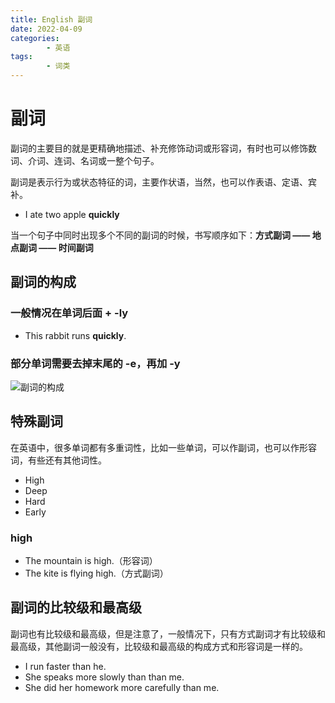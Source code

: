 ```yaml
---
title: English 副词
date: 2022-04-09
categories:
        - 英语
tags:
        - 词类
---
```


# 副词

副词的主要目的就是更精确地描述、补充修饰动词或形容词，有时也可以修饰数词、介词、连词、名词或一整个句子。

副词是表示行为或状态特征的词，主要作状语，当然，也可以作表语、定语、宾补。

- I ate two apple **quickly**

当一个句子中同时出现多个不同的副词的时候，书写顺序如下：**方式副词 —— 地点副词 —— 时间副词**

## 副词的构成

### 一般情况在单词后面 + -ly

- This rabbit runs **quickly**.

### 部分单词需要去掉末尾的 -e，再加 -y

![副词的构成](https://gallery.yxzi.xyz/galleries/2022/09/07/%E5%89%AF%E8%AF%8D%E7%9A%84%E6%9E%84%E6%88%90.png)

## 特殊副词

在英语中，很多单词都有多重词性，比如一些单词，可以作副词，也可以作形容词，有些还有其他词性。

- High
- Deep
- Hard
- Early

### high

- The mountain is high.（形容词）
- The kite is flying high.（方式副词）

## 副词的比较级和最高级

副词也有比较级和最高级，但是注意了，一般情况下，只有方式副词才有比较级和最高级，其他副词一般没有，比较级和最高级的构成方式和形容词是一样的。

- I run faster than he.
- She speaks more slowly than than me.
- She did her homework more carefully than me.
